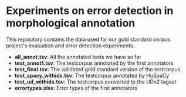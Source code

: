 # Experiments on error detection in morphological annotation

This repository contains the data used for our gold standard corpus project's evaluation and error detection experiments.

* **all_annot.tsv**: All the annotated texts we have so far
* **test_annot1.tsv**: The testcorpus annotated by the first annotators
* **test_final.tsv**: The validated gold standard version of the testcorpus
* **test_spacy_withids.tsv**: The testcorpus annotated by HuSpaCy
* **test_ud_withids.tsv**: The testcorpus converted to the UDv2 tagset
* **errortypes.xlsx**: Error types of the first annotators
